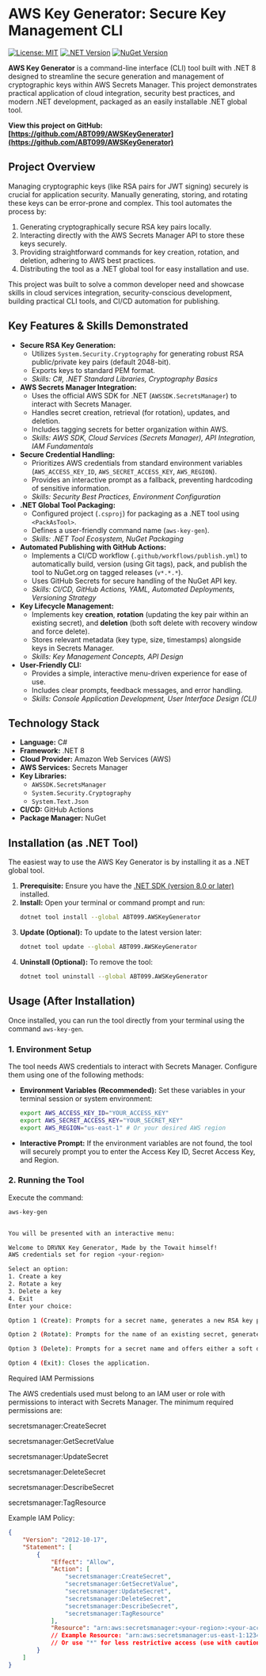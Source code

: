 # AWS Key Generator: Secure Key Management CLI

[![License: MIT](https://img.shields.io/badge/License-MIT-yellow.svg)](https://opensource.org/licenses/MIT)
[![.NET Version](https://img.shields.io/badge/.NET-8.0-blueviolet.svg)](https://dotnet.microsoft.com/download/dotnet/8.0)
[![NuGet Version](https://img.shields.io/nuget/v/ABT099.AWSKeyGenerator.svg)](https://www.nuget.org/packages/ABT099.AWSKeyGenerator/)

**AWS Key Generator** is a command-line interface (CLI) tool built with .NET 8 designed to streamline the secure generation and management of cryptographic keys within AWS Secrets Manager. This project demonstrates practical application of cloud integration, security best practices, and modern .NET development, packaged as an easily installable .NET global tool.

**View this project on GitHub: [https://github.com/ABT099/AWSKeyGenerator](https://github.com/ABT099/AWSKeyGenerator)** 

## Project Overview

Managing cryptographic keys (like RSA pairs for JWT signing) securely is crucial for application security. Manually generating, storing, and rotating these keys can be error-prone and complex. This tool automates the process by:

1.  Generating cryptographically secure RSA key pairs locally.
2.  Interacting directly with the AWS Secrets Manager API to store these keys securely.
3.  Providing straightforward commands for key creation, rotation, and deletion, adhering to AWS best practices.
4.  Distributing the tool as a .NET global tool for easy installation and use.

This project was built to solve a common developer need and showcase skills in cloud services integration, security-conscious development, building practical CLI tools, and CI/CD automation for publishing.

## Key Features & Skills Demonstrated

*   **Secure RSA Key Generation:**
    *   Utilizes `System.Security.Cryptography` for generating robust RSA public/private key pairs (default 2048-bit).
    *   Exports keys to standard PEM format.
    *   *Skills: C#, .NET Standard Libraries, Cryptography Basics*
*   **AWS Secrets Manager Integration:**
    *   Uses the official AWS SDK for .NET (`AWSSDK.SecretsManager`) to interact with Secrets Manager.
    *   Handles secret creation, retrieval (for rotation), updates, and deletion.
    *   Includes tagging secrets for better organization within AWS.
    *   *Skills: AWS SDK, Cloud Services (Secrets Manager), API Integration, IAM Fundamentals*
*   **Secure Credential Handling:**
    *   Prioritizes AWS credentials from standard environment variables (`AWS_ACCESS_KEY_ID`, `AWS_SECRET_ACCESS_KEY`, `AWS_REGION`).
    *   Provides an interactive prompt as a fallback, preventing hardcoding of sensitive information.
    *   *Skills: Security Best Practices, Environment Configuration*
*   **.NET Global Tool Packaging:**
    *   Configured project (`.csproj`) for packaging as a .NET tool using `<PackAsTool>`.
    *   Defines a user-friendly command name (`aws-key-gen`).
    *   *Skills: .NET Tool Ecosystem, NuGet Packaging*
*   **Automated Publishing with GitHub Actions:**
    *   Implements a CI/CD workflow (`.github/workflows/publish.yml`) to automatically build, version (using Git tags), pack, and publish the tool to NuGet.org on tagged releases (`v*.*.*`).
    *   Uses GitHub Secrets for secure handling of the NuGet API key.
    *   *Skills: CI/CD, GitHub Actions, YAML, Automated Deployments, Versioning Strategy*
*   **Key Lifecycle Management:**
    *   Implements key **creation**, **rotation** (updating the key pair within an existing secret), and **deletion** (both soft delete with recovery window and force delete).
    *   Stores relevant metadata (key type, size, timestamps) alongside keys in Secrets Manager.
    *   *Skills: Key Management Concepts, API Design*
*   **User-Friendly CLI:**
    *   Provides a simple, interactive menu-driven experience for ease of use.
    *   Includes clear prompts, feedback messages, and error handling.
    *   *Skills: Console Application Development, User Interface Design (CLI)*

## Technology Stack

*   **Language:** C#
*   **Framework:** .NET 8
*   **Cloud Provider:** Amazon Web Services (AWS)
*   **AWS Services:** Secrets Manager
*   **Key Libraries:**
    *   `AWSSDK.SecretsManager`
    *   `System.Security.Cryptography`
    *   `System.Text.Json`
*   **CI/CD:** GitHub Actions
*   **Package Manager:** NuGet

## Installation (as .NET Tool)

The easiest way to use the AWS Key Generator is by installing it as a .NET global tool.

1.  **Prerequisite:** Ensure you have the [.NET SDK (version 8.0 or later)](https://dotnet.microsoft.com/download) installed.
2.  **Install:** Open your terminal or command prompt and run:
    ```bash
    dotnet tool install --global ABT099.AWSKeyGenerator
    ```
3.  **Update (Optional):** To update to the latest version later:
    ```bash
    dotnet tool update --global ABT099.AWSKeyGenerator
    ```
4.  **Uninstall (Optional):** To remove the tool:
    ```bash
    dotnet tool uninstall --global ABT099.AWSKeyGenerator
    ```

## Usage (After Installation)

Once installed, you can run the tool directly from your terminal using the command `aws-key-gen`.

### 1. Environment Setup

The tool needs AWS credentials to interact with Secrets Manager. Configure them using one of the following methods:

*   **Environment Variables (Recommended):** Set these variables in your terminal session or system environment:
    ```bash
    export AWS_ACCESS_KEY_ID="YOUR_ACCESS_KEY"
    export AWS_SECRET_ACCESS_KEY="YOUR_SECRET_KEY"
    export AWS_REGION="us-east-1" # Or your desired AWS region
    ```
*   **Interactive Prompt:** If the environment variables are not found, the tool will securely prompt you to enter the Access Key ID, Secret Access Key, and Region.

### 2. Running the Tool

Execute the command:

```bash
aws-key-gen


You will be presented with an interactive menu:

Welcome to DRVNX Key Generator, Made by the Towait himself!
AWS credentials set for region <your-region>

Select an option:
1. Create a key
2. Rotate a key
3. Delete a key
4. Exit
Enter your choice:

Option 1 (Create): Prompts for a secret name, generates a new RSA key pair, and stores it in AWS Secrets Manager.

Option 2 (Rotate): Prompts for the name of an existing secret, generates a new key pair, and updates the secret in Secrets Manager.

Option 3 (Delete): Prompts for a secret name and offers either a soft delete (with a 7-day recovery window) or a force delete (permanent, immediate deletion). Use force delete with extreme caution.

Option 4 (Exit): Closes the application.

```

Required IAM Permissions

The AWS credentials used must belong to an IAM user or role with permissions to interact with Secrets Manager. The minimum required permissions are:

secretsmanager:CreateSecret

secretsmanager:GetSecretValue

secretsmanager:UpdateSecret

secretsmanager:DeleteSecret

secretsmanager:DescribeSecret

secretsmanager:TagResource

Example IAM Policy:

```` json
{
    "Version": "2012-10-17",
    "Statement": [
        {
            "Effect": "Allow",
            "Action": [
                "secretsmanager:CreateSecret",
                "secretsmanager:GetSecretValue",
                "secretsmanager:UpdateSecret",
                "secretsmanager:DeleteSecret",
                "secretsmanager:DescribeSecret",
                "secretsmanager:TagResource"
            ],
            "Resource": "arn:aws:secretsmanager:<your-region>:<your-account-id>:secret:<secret-name-prefix>*"
            // Example Resource: "arn:aws:secretsmanager:us-east-1:123456789012:secret:myapp/keys/*"
            // Or use "*" for less restrictive access (use with caution)
        }
    ]
}
````